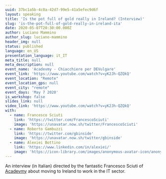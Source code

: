 ```yaml
---
uuid: 37bc1a5b-4c0a-42d7-99e5-41a5efec9d6f
layout: speaking
title: 'Is the pot full of gold really in Ireland? (Interview)'
slug: 'is-the-pot-full-of-gold-really-in-ireland-ita'
date: 2020-05-07T20:30:00.000Z
author: Luciano Mammino
author_slug: luciano-mammino
header_img: null
status: published
language: en_US
presentation_language: it_IT
meta_title: null
meta_description: null
event_name: 'Acadevmy - Chiacchiere per DEVulgare'
event_link: 'https://www.youtube.com/watch?v=yK2Jh-QZQkQ'
event_location: "Remote"
event_location_gps: null
event_city: "remote"
event_days: 'May 7 2020'
is_workshop: false
slides_link: null
video_link: 'https://www.youtube.com/watch?v=yK2Jh-QZQkQ'
with:
  - name: Francesco Sciuti
    link: 'https://twitter.com/FrancescoSciuti'
    image: 'https://unavatar.now.sh/twitter/FrancescoSciuti'
  - name: Roberto Gambuzzi
    link: 'https://twitter.com/gbinside'
    image: 'https://unavatar.now.sh/twitter/gbinside'
  - name: Alexiei Bottino
    link: 'https://www.linkedin.com/in/alexiei/'
    image: 'https://icon-library.com/images/anonymous-avatar-icon/anonymous-avatar-icon-4.jpg'
---
```


An interview (in Italian) directed by the fantastic Francesco Sciuti of [Acadevmy](https://www.acadevmy.it/introduction-en/) about moving to Ireland to work in the IT sector.